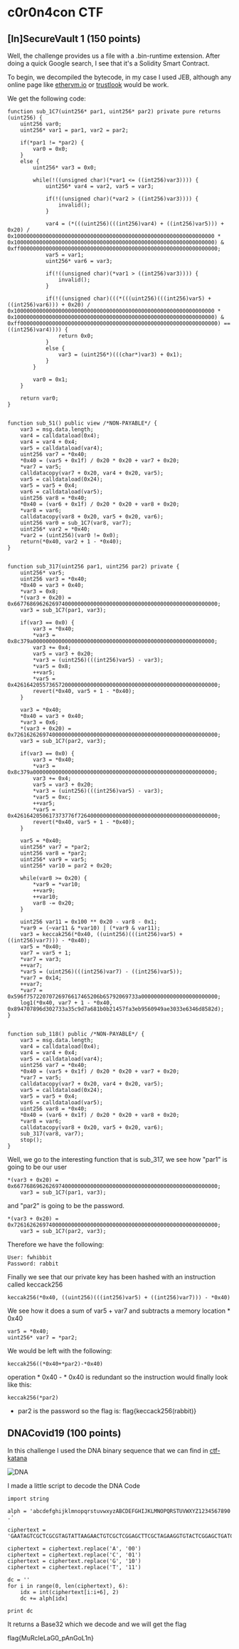 # c0r0n4con CTF

## [In]SecureVault 1 (150 points)

Well, the challenge provides us a file with a .bin-runtime extension. After doing a quick Google search, I see that it's a Solidity Smart Contract.

To begin, we decompiled the bytecode, in my case I used JEB, although any online page like [ethervm.io](https://ethervm.io/decompile) or [trustlook](https://www.trustlook.com/services/smart.html) would be work.

We get the following code:
```
function sub_1C7(uint256* par1, uint256* par2) private pure returns (uint256) {
    uint256 var0;
    uint256* var1 = par1, var2 = par2;

    if(*par1 != *par2) {
        var0 = 0x0;
    }
    else {
        uint256* var3 = 0x0;

        while(!((unsigned char)(*var1 <= ((int256)var3)))) {
            uint256* var4 = var2, var5 = var3;

            if(!((unsigned char)(*var2 > ((int256)var3)))) {
                invalid();
            }

            var4 = (*(((uint256)(((int256)var4) + ((int256)var5))) + 0x20) / 0x100000000000000000000000000000000000000000000000000000000000000 * 0x100000000000000000000000000000000000000000000000000000000000000) & 0xff00000000000000000000000000000000000000000000000000000000000000;
            var5 = var1;
            uint256* var6 = var3;

            if(!((unsigned char)(*var1 > ((int256)var3)))) {
                invalid();
            }

            if(!((unsigned char)(((*(((uint256)(((int256)var5) + ((int256)var6))) + 0x20) / 0x100000000000000000000000000000000000000000000000000000000000000 * 0x100000000000000000000000000000000000000000000000000000000000000) & 0xff00000000000000000000000000000000000000000000000000000000000000) == ((int256)var4)))) {
                return 0x0;
            }
            else {
                var3 = (uint256*)(((char*)var3) + 0x1);
            }
        }

        var0 = 0x1;
    }

    return var0;
}


function sub_51() public view /*NON-PAYABLE*/ {
    var3 = msg.data.length;
    var4 = calldataload(0x4);
    var4 = var4 + 0x4;
    var5 = calldataload(var4);
    uint256 var7 = *0x40;
    *0x40 = (var5 + 0x1f) / 0x20 * 0x20 + var7 + 0x20;
    *var7 = var5;
    calldatacopy(var7 + 0x20, var4 + 0x20, var5);
    var5 = calldataload(0x24);
    var5 = var5 + 0x4;
    var6 = calldataload(var5);
    uint256 var8 = *0x40;
    *0x40 = (var6 + 0x1f) / 0x20 * 0x20 + var8 + 0x20;
    *var8 = var6;
    calldatacopy(var8 + 0x20, var5 + 0x20, var6);
    uint256 var0 = sub_1C7(var8, var7);
    uint256* var2 = *0x40;
    *var2 = (uint256)(var0 != 0x0);
    return(*0x40, var2 + 1 - *0x40);
}


function sub_317(uint256 par1, uint256 par2) private {
    uint256* var5;
    uint256 var3 = *0x40;
    *0x40 = var3 + 0x40;
    *var3 = 0x8;
    *(var3 + 0x20) = 0x6677686962626974000000000000000000000000000000000000000000000000;
    var3 = sub_1C7(par1, var3);

    if(var3 == 0x0) {
        var3 = *0x40;
        *var3 = 0x8c379a000000000000000000000000000000000000000000000000000000000;
        var3 += 0x4;
        var5 = var3 + 0x20;
        *var3 = (uint256)(((int256)var5) - var3);
        *var5 = 0x8;
        ++var5;
        *var5 = 0x4261642055736572000000000000000000000000000000000000000000000000;
        revert(*0x40, var5 + 1 - *0x40);
    }

    var3 = *0x40;
    *0x40 = var3 + 0x40;
    *var3 = 0x6;
    *(var3 + 0x20) = 0x7261626269740000000000000000000000000000000000000000000000000000;
    var3 = sub_1C7(par2, var3);

    if(var3 == 0x0) {
        var3 = *0x40;
        *var3 = 0x8c379a000000000000000000000000000000000000000000000000000000000;
        var3 += 0x4;
        var5 = var3 + 0x20;
        *var3 = (uint256)(((int256)var5) - var3);
        *var5 = 0xc;
        ++var5;
        *var5 = 0x4261642050617373776f72640000000000000000000000000000000000000000;
        revert(*0x40, var5 + 1 - *0x40);
    }

    var5 = *0x40;
    uint256* var7 = *par2;
    uint256 var8 = *par2;
    uint256* var9 = var5;
    uint256* var10 = par2 + 0x20;

    while(var8 >= 0x20) {
        *var9 = *var10;
        ++var9;
        ++var10;
        var8 -= 0x20;
    }

    uint256 var11 = 0x100 ** 0x20 - var8 - 0x1;
    *var9 = (~var11 & *var10) | (*var9 & var11);
    var3 = keccak256(*0x40, ((uint256)(((int256)var5) + ((int256)var7))) - *0x40);
    var5 = *0x40;
    var7 = var5 + 1;
    *var7 = var3;
    ++var7;
    *var5 = (uint256)(((int256)var7) - ((int256)var5));
    *var7 = 0x14;
    ++var7;
    *var7 = 0x596f75722070726976617465206b65792069733a000000000000000000000000;
    log1(*0x40, var7 + 1 - *0x40, 0x894707896d302733a35c9d7a681b0b21457fa3eb9560949ae3033e6346d8582d);
}


function sub_118() public /*NON-PAYABLE*/ {
    var3 = msg.data.length;
    var4 = calldataload(0x4);
    var4 = var4 + 0x4;
    var5 = calldataload(var4);
    uint256 var7 = *0x40;
    *0x40 = (var5 + 0x1f) / 0x20 * 0x20 + var7 + 0x20;
    *var7 = var5;
    calldatacopy(var7 + 0x20, var4 + 0x20, var5);
    var5 = calldataload(0x24);
    var5 = var5 + 0x4;
    var6 = calldataload(var5);
    uint256 var8 = *0x40;
    *0x40 = (var6 + 0x1f) / 0x20 * 0x20 + var8 + 0x20;
    *var8 = var6;
    calldatacopy(var8 + 0x20, var5 + 0x20, var6);
    sub_317(var8, var7);
    stop();
}
```

Well, we go to the interesting function that is sub_317, we see how "par1" is going to be our user
```
*(var3 + 0x20) = 0x6677686962626974000000000000000000000000000000000000000000000000;
    var3 = sub_1C7(par1, var3);
```
and "par2" is going to be the password.
```
*(var3 + 0x20) = 0x7261626269740000000000000000000000000000000000000000000000000000;
    var3 = sub_1C7(par2, var3);
```
Therefore we have the following:
```
User: fwhibbit
Password: rabbit
```
Finally we see that our private key has been hashed with an instruction called keccack256
```
keccak256(*0x40, ((uint256)(((int256)var5) + ((int256)var7))) - *0x40)
```
We see how it does a sum of var5 + var7 and subtracts a memory location * 0x40
```
var5 = *0x40;
uint256* var7 = *par2;
```
We would be left with the following:
```
keccak256((*0x40+*par2)-*0x40)
```
operation * 0x40 - * 0x40 is redundant so the instruction would finally look like this:
```
keccak256(*par2)
```
* par2 is the password so the flag is: flag{keccack256(rabbit)}

## DNACovid19 (100 points)


In this challenge I used the DNA binary sequence that we can find in [ctf-katana](https://github.com/JohnHammond/ctf-katana)

![DNA](https://github.com/m3t4f0r4/CTF-writeups/blob/master/c0r0n4con%20CTF/DNACovid19/coding.jpg)

I made a little script to decode the DNA Code
```
import string

alph = 'abcdefghijklmnopqrstuvwxyzABCDEFGHIJKLMNOPQRSTUVWXYZ1234567890 .'

ciphertext = 'GAATAGTCGCTCGCGTAGTATTAAGAACTGTCGCTCGGAGCTTCGCTAGAAGGTGTACTCGGAGCTGATGTTGAAGAGTCGCTCGAAGCTCGTTATGAATAGTCCGTCGAGTAGTATTAAGAACTGTCCCTCGGAGCGTATGGGGAAGTTGTCCTCGGAGCGCGTGTGGAACTGTCGGAAGCAGCTCGTTACGAATATGTCCTCGAGTAGTATGTCGAACTGTCGGAAGCAGCTTCGCTG'

ciphertext = ciphertext.replace('A', '00')
ciphertext = ciphertext.replace('C', '01')
ciphertext = ciphertext.replace('G', '10')
ciphertext = ciphertext.replace('T', '11')

dc = ''
for i in range(0, len(ciphertext), 6):
    idx = int(ciphertext[i:i+6], 2)
    dc += alph[idx]

print dc
```

It returns a Base32 which we decode and we will get the flag

flag{MuRcIeLaG0_pAnGoL1n}
